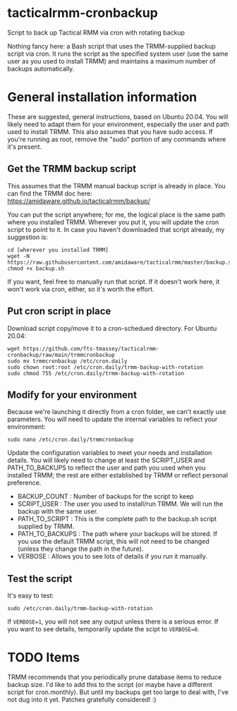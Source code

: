 # tacticalrmm-cronbackup
Script to back up Tactical RMM via cron with rotating backup

Nothing fancy here:  a Bash script that uses the TRMM-supplied backup script via cron.  It runs the script as the specified system user (use the same user as you used to install TRMM) and maintains a maximum number of backups automatically.

# General installation information
These are suggested, general instructions, based on Ubuntu 20.04.  You will likely need to adapt them for your environment, especially the user and path used to install TRMM.  This also assumes that you have sudo access.  If you're running as root, remove the "sudo" portion of any commands where it's present.

## Get the TRMM backup script
This assumes that the TRMM manual backup script is already in place.  You can find the TRMM doc here:  https://amidaware.github.io/tacticalrmm/backup/

You can put the script anywhere; for me, the logical place is the same path where you installed TRMM.  Wherever you put it, you will update the cron script to point to it.  In case you haven't downloaded that script already, my suggestion is:
```
cd [wherever you installed TRMM]
wget -N https://raw.githubusercontent.com/amidaware/tacticalrmm/master/backup.sh
chmod +x backup.sh
```
If you want, feel free to manually run that script.  If it doesn't work here, it won't work via cron, either, so it's worth the effort.

## Put cron script in place
Download script copy/move it to a cron-schedued directory.  For Ubuntu 20.04:
```
wget https://github.com/fts-tmassey/tacticalrmm-cronbackup/raw/main/trmmcronbackup
sudo mv trmmcronbackup /etc/cron.daily
sudo chown root:root /etc/cron.daily/trmm-backup-with-rotation
sudo chmod 755 /etc/cron.daily/trmm-backup-with-rotation
```
## Modify for your environment
Because we're launching it directly from a cron folder, we can't exactly use parameters.  You will need to update the internal variables to refiect your environment:
```
sudo nano /etc/cron.daily/trmmcronbackup
```
Update the configuration variables to meet your needs and installation details.  You will likely need to change at least the SCRIPT_USER and
PATH_TO_BACKUPS to reflect the user and path you used when you installed TRMM;  the rest are either established by TRMM
or reflect personal preference.
* BACKUP_COUNT : Number of backups for the script to keep
* SCRIPT_USER : The user you used to install/run TRMM.  We will run the backup with the same user.
* PATH_TO_SCRIPT : This is the complete path to the backup.sh script supplied by TRMM.
* PATH_TO_BACKUPS : The path where your backups will be stored.  If you use the default TRMM script, this will not need to be changed (unless they change the path in the future).
* VERBOSE : Allows you to see lots of details if you run it manually.

## Test the script
It's easy to test:
```
sudo /etc/cron.daily/trmm-backup-with-rotation
```
If `VERBOSE=1`, you will not see any output unless there is a serious error.  If you want to see details, temporarily update the scipt to `VERBOSE=0`.

# TODO Items
TRMM recommends that you periodically prune database items to reduce backup size.  I'd like to add this to the script (or maybe have a different script for cron.monthly).  But until my backups get too large to deal with, I've not dug into it yet.  Patches gratefully considered!  :)
